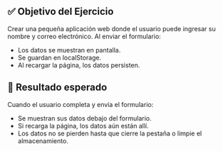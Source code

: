 ✅ Objetivo del Ejercicio
---
Crear una pequeña aplicación web donde el usuario puede ingresar su nombre y correo electrónico. Al enviar el formulario:

- Los datos se muestran en pantalla.
- Se guardan en localStorage.
- Al recargar la página, los datos persisten.

🧪 Resultado esperado
---
Cuando el usuario completa y envía el formulario:

- Se muestran sus datos debajo del formulario.
- Si recarga la página, los datos aún están allí.
- Los datos no se pierden hasta que cierre la pestaña o limpie el almacenamiento.